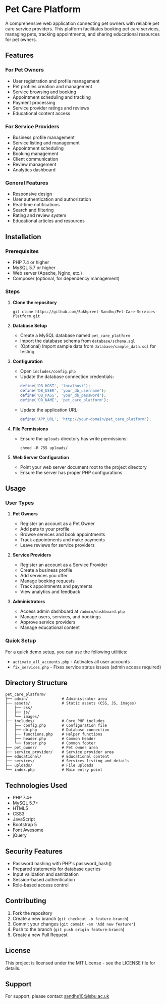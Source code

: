# Pet Care Platform

A comprehensive web application connecting pet owners with reliable pet care service providers. This platform facilitates booking pet care services, managing pets, tracking appointments, and sharing educational resources for pet owners.

## Features

### For Pet Owners
- User registration and profile management
- Pet profiles creation and management
- Service browsing and booking
- Appointment scheduling and tracking
- Payment processing
- Service provider ratings and reviews
- Educational content access

### For Service Providers
- Business profile management
- Service listing and management
- Appointment scheduling
- Booking management
- Client communication
- Review management
- Analytics dashboard

### General Features
- Responsive design
- User authentication and authorization
- Real-time notifications
- Search and filtering
- Rating and review system
- Educational articles and resources

## Installation

### Prerequisites
- PHP 7.4 or higher
- MySQL 5.7 or higher
- Web server (Apache, Nginx, etc.)
- Composer (optional, for dependency management)

### Steps

1. **Clone the repository**
   ```
   git clone https://github.com/Sukhpreet-Sandhu/Pet-Care-Services-Platform.git
   ```

2. **Database Setup**
   - Create a MySQL database named `pet_care_platform`
   - Import the database schema from `database/schema.sql`
   - (Optional) Import sample data from `database/sample_data.sql` for testing

3. **Configuration**
   - Open `includes/config.php`
   - Update the database connection credentials:
     ```php
     define('DB_HOST', 'localhost');
     define('DB_USER', 'your_db_username');
     define('DB_PASS', 'your_db_password');
     define('DB_NAME', 'pet_care_platform');
     ```
   - Update the application URL:
     ```php
     define('APP_URL', 'http://your-domain/pet_care_platform');
     ```

4. **File Permissions**
   - Ensure the `uploads` directory has write permissions:
     ```
     chmod -R 755 uploads/
     ```

5. **Web Server Configuration**
   - Point your web server document root to the project directory
   - Ensure the server has proper PHP configurations

## Usage

### User Types

1. **Pet Owners**
   - Register an account as a Pet Owner
   - Add pets to your profile
   - Browse services and book appointments
   - Track appointments and make payments
   - Leave reviews for service providers

2. **Service Providers**
   - Register an account as a Service Provider
   - Create a business profile
   - Add services you offer
   - Manage booking requests
   - Track appointments and payments
   - View analytics and feedback

3. **Administrators**
   - Access admin dashboard at `/admin/dashboard.php`
   - Manage users, services, and bookings
   - Approve service providers
   - Manage educational content

### Quick Setup

For a quick demo setup, you can use the following utilities:
- `activate_all_accounts.php` - Activates all user accounts
- `fix_services.php` - Fixes service status issues (admin access required)

## Directory Structure

```
pet_care_platform/
├── admin/               # Administrator area
├── assets/              # Static assets (CSS, JS, images)
│   ├── css/
│   ├── js/
│   └── images/
├── includes/            # Core PHP includes
│   ├── config.php       # Configuration file
│   ├── db.php           # Database connection
│   ├── functions.php    # Helper functions
│   ├── header.php       # Common header
│   └── footer.php       # Common footer
├── pet_owner/           # Pet owner area
├── service_provider/    # Service provider area
├── educational/         # Educational content
├── services/            # Services listing and details
├── uploads/             # File uploads
└── index.php            # Main entry point
```

## Technologies Used

- PHP 7.4+
- MySQL 5.7+
- HTML5
- CSS3
- JavaScript
- Bootstrap 5
- Font Awesome
- jQuery

## Security Features

- Password hashing with PHP's password_hash()
- Prepared statements for database queries
- Input validation and sanitization
- Session-based authentication
- Role-based access control

## Contributing

1. Fork the repository
2. Create a new branch (`git checkout -b feature-branch`)
3. Commit your changes (`git commit -am 'Add new feature'`)
4. Push to the branch (`git push origin feature-branch`)
5. Create a new Pull Request

## License

This project is licensed under the MIT License - see the LICENSE file for details.

## Support

For support, please contact sandhs10@lsbu.ac.uk
